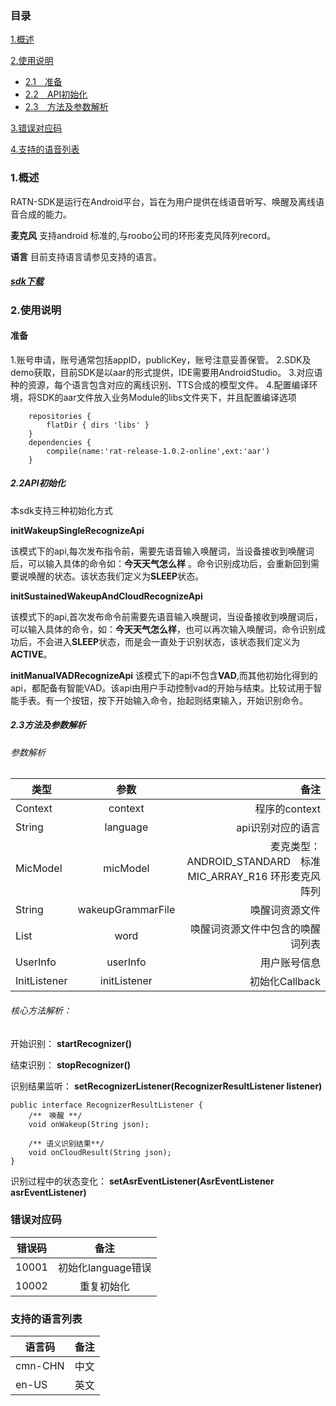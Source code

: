 ###  目录
  [1.概述](#1)

  [2.使用说明](#2)
  * [2.1　准备](#2.1)
  * [2.2　API初始化](#2.2)
  * [2.3　方法及参数解析](#2.3)


  [3.错误对应码](#3)

  [4.支持的语音列表](#4)
  
  
  
  
<h3 id="1">1.概述 </h3>

RATN-SDK是运行在Android平台，旨在为用户提供在线语音听写、唤醒及离线语音合成的能力。

**麦克风** 支持android 标准的,与roobo公司的环形麦克风阵列record。

**语言** 目前支持语言请参见支持的语言。

##### [sdk下载](http://)


<h3 id="2">2.使用说明</h3>

<h4 id="2.1">准备</h4>

1.账号申请，账号通常包括appID，publicKey，账号注意妥善保管。
2.SDK及demo获取，目前SDK是以aar的形式提供，IDE需要用AndroidStudio。
3.对应语种的资源，每个语言包含对应的离线识别、TTS合成的模型文件。
4.配置编译环境，将SDK的aar文件放入业务Module的libs文件夹下，并且配置编译选项

```
    repositories {
        flatDir { dirs 'libs' }
    }
    dependencies {
        compile(name:'rat-release-1.0.2-online',ext:'aar')
    }

```

<h5 id="2.2">2.2API初始化</h5>

本sdk支持三种初始化方式

**initWakeupSingleRecognizeApi**

该模式下的api,每次发布指令前，需要先语音输入唤醒词，当设备接收到唤醒词后，可以输入具体的命令如：**今天天气怎么样** 。命令识别成功后，会重新回到需要说唤醒的状态。该状态我们定义为**SLEEP**状态。

**initSustainedWakeupAndCloudRecognizeApi**

该模式下的api,首次发布命令前需要先语音输入唤醒词，当设备接收到唤醒词后，可以输入具体的命令，如：**今天天气怎么样**，也可以再次输入唤醒词，命令识别成功后，不会进入**SLEEP**状态，而是会一直处于识别状态，该状态我们定义为**ACTIVE**。

**initManualVADRecognizeApi**
该模式下的api不包含**VAD**,而其他初始化得到的api，都配备有智能VAD。该api由用户手动控制vad的开始与结束。比较试用于智能手表。有一个按钮，按下开始输入命令，抬起则结束输入，开始识别命令。


<h5 id="2.3">2.3方法及参数解析</h5>

###### 参数解析

| 类型 | 参数 | 备注 |
| ------------- |:-------------:| -----:|
| Context | context | 程序的context |
| String | language | api识别对应的语言 |
| MicModel | micModel | 麦克类型：<br/>ANDROID_STANDARD　标准<br/> MIC_ARRAY_R16 环形麦克风阵列|
| String | wakeupGrammarFile |唤醒词资源文件 |
| List<String> | word | 唤醒词资源文件中包含的唤醒词列表 |
| UserInfo | userInfo | 用户账号信息 |
| InitListener | initListener | 初始化Callback |


###### 核心方法解析：

开始识别：
**startRecognizer()**

结束识别：
**stopRecognizer()**

识别结果监听：
**setRecognizerListener(RecognizerResultListener listener)**
```
public interface RecognizerResultListener {
    /**　唤醒 **/
    void onWakeup(String json);

    /** 语义识别结果**/
    void onCloudResult(String json);
}
```
识别过程中的状态变化：
**setAsrEventListener(AsrEventListener asrEventListener)**


<h3 id="3">错误对应码</h3>

| 错误码 | 备注 |
| ------------- |:-------------:|
| 10001 | 初始化language错误 |
| 10002 | 重复初始化 |


<h3 id="4">支持的语言列表</h3>

| 语言码| 备注 |
| ------------- |:-------------:|
|cmn-CHN |中文 |
| en-US | 英文 |



